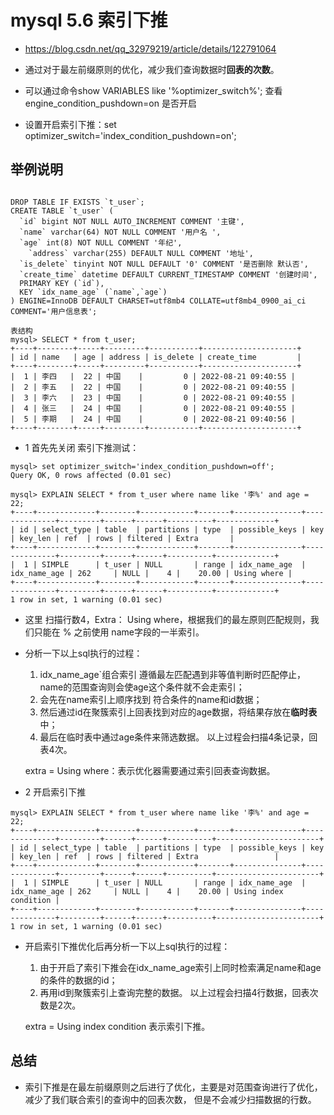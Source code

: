 # mysql 5.6 索引下推
- https://blog.csdn.net/qq_32979219/article/details/122791064
- 通过对于最左前缀原则的优化，减少我们查询数据时**回表的次数**。
- 可以通过命令show VARIABLES like '%optimizer_switch%';  查看engine_condition_pushdown=on 是否开启

- 设置开启索引下推：set optimizer_switch='index_condition_pushdown=on';

## 举例说明
```

DROP TABLE IF EXISTS `t_user`;
CREATE TABLE `t_user` (
  `id` bigint NOT NULL AUTO_INCREMENT COMMENT '主键',
  `name` varchar(64) NOT NULL COMMENT '用户名 ',
  `age` int(8) NOT NULL COMMENT '年纪',
	`address` varchar(255) DEFAULT NULL COMMENT '地址',
  `is_delete` tinyint NOT NULL DEFAULT '0' COMMENT '是否删除 默认否',
  `create_time` datetime DEFAULT CURRENT_TIMESTAMP COMMENT '创建时间',
  PRIMARY KEY (`id`),
  KEY `idx_name_age` (`name`,`age`)
) ENGINE=InnoDB DEFAULT CHARSET=utf8mb4 COLLATE=utf8mb4_0900_ai_ci COMMENT='用户信息表';

表结构
mysql> SELECT * from t_user;
+----+--------+-----+---------+-----------+---------------------+
| id | name   | age | address | is_delete | create_time         |
+----+--------+-----+---------+-----------+---------------------+
|  1 | 李四   |  22 | 中国    |         0 | 2022-08-21 09:40:55 |
|  2 | 李五   |  22 | 中国    |         0 | 2022-08-21 09:40:55 |
|  3 | 李六   |  23 | 中国    |         0 | 2022-08-21 09:40:55 |
|  4 | 张三   |  24 | 中国    |         0 | 2022-08-21 09:40:55 |
|  5 | 李期   |  24 | 中国    |         0 | 2022-08-21 09:40:56 |
+----+--------+-----+---------+-----------+---------------------+
```


- 1 首先先关闭 索引下推测试：
```
mysql> set optimizer_switch='index_condition_pushdown=off';
Query OK, 0 rows affected (0.01 sec)

mysql> EXPLAIN SELECT * from t_user where name like '李%' and age = 22;
+----+-------------+--------+------------+-------+---------------+--------------+---------+------+------+----------+-------------+
| id | select_type | table  | partitions | type  | possible_keys | key          | key_len | ref  | rows | filtered | Extra       |
+----+-------------+--------+------------+-------+---------------+--------------+---------+------+------+----------+-------------+
|  1 | SIMPLE      | t_user | NULL       | range | idx_name_age  | idx_name_age | 262     | NULL |    4 |    20.00 | Using where |
+----+-------------+--------+------------+-------+---------------+--------------+---------+------+------+----------+-------------+
1 row in set, 1 warning (0.01 sec)

```
- 这里 扫描行数4，Extra： Using where，根据我们的最左原则匹配规则，我们只能在 % 之前使用 name字段的一半索引。

- 分析一下以上sql执行的过程：
  	1. idx_name_age`组合索引 遵循最左匹配遇到非等值判断时匹配停止，name的范围查询则会使age这个条件就不会走索引；
  	2. 会先在name索引上顺序找到 符合条件的name和id数据；
  	3. 然后通过id在聚簇索引上回表找到对应的age数据，将结果存放在**临时表**中；
  	4. 最后在临时表中通过age条件来筛选数据。
  以上过程会扫描4条记录，回表4次。
  
  extra = Using where：表示优化器需要通过索引回表查询数据。
  
- 2 开启索引下推

```
mysql> EXPLAIN SELECT * from t_user where name like '李%' and age = 22;
+----+-------------+--------+------------+-------+---------------+--------------+---------+------+------+----------+-----------------------+
| id | select_type | table  | partitions | type  | possible_keys | key          | key_len | ref  | rows | filtered | Extra                 |
+----+-------------+--------+------------+-------+---------------+--------------+---------+------+------+----------+-----------------------+
|  1 | SIMPLE      | t_user | NULL       | range | idx_name_age  | idx_name_age | 262     | NULL |    4 |    20.00 | Using index condition |
+----+-------------+--------+------------+-------+---------------+--------------+---------+------+------+----------+-----------------------+
1 row in set, 1 warning (0.01 sec)

```

- 开启索引下推优化后再分析一下以上sql执行的过程：
  	1. 由于开启了索引下推会在idx_name_age索引上同时检索满足name和age的条件的数据的id；
  	2. 再用id到聚簇索引上查询完整的数据。
  以上过程会扫描4行数据，回表次数是2次。
  
  extra = Using index condition 表示索引下推。


## 总结
- 索引下推是在最左前缀原则之后进行了优化，主要是对范围查询进行了优化，减少了我们联合索引的查询中的回表次数， 但是不会减少扫描数据的行数。

